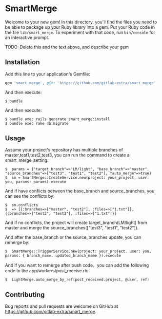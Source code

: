 # SmartMerge

Welcome to your new gem! In this directory, you'll find the files you need to be able to package up your Ruby library into a gem. Put your Ruby code in the file `lib/smart_merge`. To experiment with that code, run `bin/console` for an interactive prompt.

TODO: Delete this and the text above, and describe your gem

## Installation

Add this line to your application's Gemfile:

```ruby
gem 'smart_merge', git: 'https://github.com/gitlab-extra/smart_merge'
```

And then execute:

    $ bundle

And then execute:

    $ bundle exec rails generate smart_merge:install
    $ bundle exec rake db:migrate

## Usage

Assume your project's repository has multiple branches of master,test1,test2,test3, you can run the command to create a smart_merge_setting:

    $  params = {"target_branch"=>"LM/light", "base_branch"=>"master", "source_branches"=>["test3", "test1", "test2"], "auto_merge"=>true}
    $  sm = SmartMerge::CreateService.new(project: your_project, user: you, params: params).execute
    
And if have conflicts between the base_branch and source_branches, you can see the conflicts by:

    $  sm.conflicts
    $  => [{:branches=>["master", "test2"], :files=>["1.txt"]}, {:branches=>["test2", "test3"], :files=>["1.txt"]}]

And if no conflicts, the project will create target_branch(LM/light) from master and merge the source_branches(["test3", "test1", "test2"]).

And after the base_branch or the source_branches update, you can remerge by:
    
    $  SmartMerge::TriggerService.new(project: your_project, user: you, params: { branch_name: updated_branch_name }).execute

And if you want to remerge after push code，you can add the following code to the app/workers/post_receive.rb:

    $  LightMerge.auto_merge_by_ref(post_received.project, @user, ref)

## Contributing

Bug reports and pull requests are welcome on GitHub at https://github.com/gitlab-extra/smart_merge.

